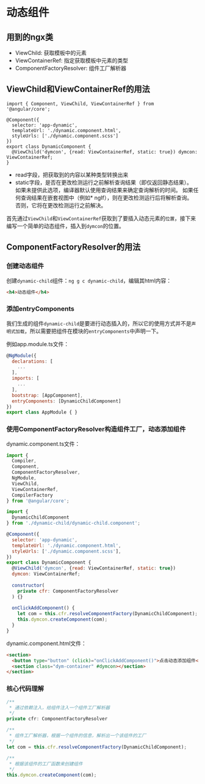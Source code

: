 # 动态组件

## 用到的ngx类

- ViewChild: 获取模板中的元素
- ViewContainerRef: 指定获取模板中元素的类型 
- ComponentFactoryResolver: 组件工厂解析器

## ViewChild和ViewContainerRef的用法

```
import { Component, ViewChild, ViewContainerRef } from '@angular/core';

@Component({
  selector: 'app-dynamic',
  templateUrl: './dynamic.component.html',
  styleUrls: ['./dynamic.component.scss']
})
export class DynamicComponent {
  @ViewChild('dymcon', {read: ViewContainerRef, static: true}) dymcon: ViewContainerRef;
}
```

- read字段，把获取到的内容以某种类型转换出来
- static字段，是否在更改检测运行之前解析查询结果（即仅返回静态结果）。 如果未提供此选项，编译器默认使用查询结果来确定查询解析的时间。 如果任何查询结果在嵌套视图中（例如* ngIf），则在更改检测运行后将解析查询。 否则，它将在更改检测运行之前解决。

首先通过`ViewChild`和`ViewContainerRef`获取到了要插入动态元素的`位置`，接下来编写一个简单的动态组件，插入到`dymcon`的位置。

## ComponentFactoryResolver的用法

### 创建动态组件

创建`dynamic-child`组件：`ng g c dynamic-child`，编辑其html内容：

```html
<h4>动态组件</h4>
```

### 添加entryComponents

我们生成的组件`dynamic-child`是要进行动态插入的，所以它的使用方式并不是`声明式加载`，所以需要把组件在模块的`entryComponents`中声明一下。

例如app.module.ts文件：

```javascript
@NgModule({
  declarations: [
    ...
  ],
  imports: [
    ...
  ],
  bootstrap: [AppComponent],
  entryComponents: [DynamicChildComponent]
})
export class AppModule { }
```

### 使用ComponentFactoryResolver构造组件工厂，动态添加组件 

dynamic.component.ts文件：

```javascript
import {
  Compiler,
  Component,
  ComponentFactoryResolver, 
  NgModule,
  ViewChild,
  ViewContainerRef,
  CompilerFactory
} from '@angular/core';

import {
  DynamicChildComponent
} from './dynamic-child/dynamic-child.component';

@Component({
  selector: 'app-dynamic',
  templateUrl: './dynamic.component.html',
  styleUrls: ['./dynamic.component.scss'],
})
export class DynamicComponent {
  @ViewChild('dymcon', {read: ViewContainerRef, static: true})
  dymcon: ViewContainerRef;
  
  constructor(
    private cfr: ComponentFactoryResolver
  ) {}
  
  onClickAddComponent() {
    let com = this.cfr.resolveComponentFactory(DynamicChildComponent);
    this.dymcon.createComponent(com);
  }
}  
```

dynamic.component.html文件：

```html
<section>
  <button type="button" (click)="onClickAddComponent()">点击动态添加组件</button> 
  <section class="dym-container" #dymcon></section>
</section>
```

### 核心代码理解

```javascript
/**
 * 通过依赖注入，给组件注入一个组件工厂解析器
 */
private cfr: ComponentFactoryResolver

/**
 * 组件工厂解析器，根据一个组件的信息，解析出一个该组件的工厂
 */
let com = this.cfr.resolveComponentFactory(DynamicChildComponent);

/**
 * 根据该组件的工厂函数来创建组件
 */
this.dymcon.createComponent(com);
```

